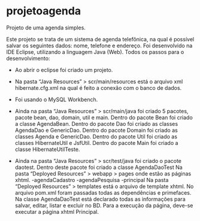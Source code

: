 # projetoagenda
Projeto de uma agenda simples.

Este projeto se trata de um sistema de agenda telefônica, na qual é possível salvar os seguintes dados: nome, telefone e endereço. Foi desenvolvido na IDE Eclipse, utilizando a linguagem Java (Web).
Todos os passos para o desenvolvimento:
- Ao abrir o eclipse foi criado um projeto.
- Na pasta “Java Resources” > scr/main/resources está o arquivo xml hibernate.cfg.xml na qual é feito a conexão com o banco de dados.
- Foi usando o MySQL Workbench.
- Ainda na pasta “Java Resources” > scr/main/java foi criado 5 pacotes, pacote bean, dao, domain, util e main.
Dentro do pacote Bean foi criado a classe AgendaBean.
Dentro do pacote Dao foi criado as classes AgendaDao e GenericDao.
Dentro do pacote Domain foi criado as classes Agenda e GenericDao.
Dentro do pacote Util foi criado as classes HibernateUtil e JsfUtil.
Dentro do pacote Main foi criado a classe HibernateUtilTeste.

- Ainda na pasta “Java Resources” > scr/test/java foi criado o pacote daotest. Dentro deste pacote foi criado a classe AgendaDaoTest
Na pasta “Deployed Resources” > webapp > pages onde estão as páginas xhtml.
-agendaCadastro
-agendaPesquisa
-principal
Na pasta “Deployed Resources” > templates está o arquivo de template xhtml. 
No arquivo pom.xml foram passadas todas as dependências e primefaces.
Na classe AgendaDaoTest está declarado todas as informações para salvar, editar, listar e excluir no BD. Para a execução da página, deve-se executar a página xhtml Principal.
